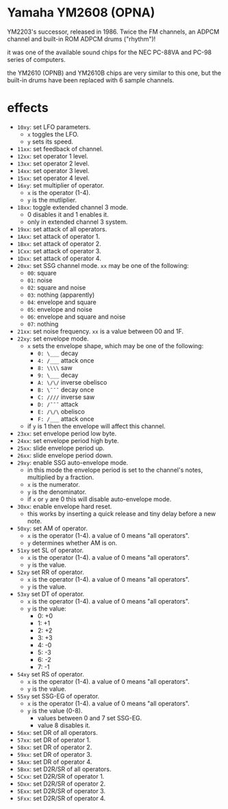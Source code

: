 # Yamaha YM2608 (OPNA)

YM2203's successor, released in 1986. Twice the FM channels, an ADPCM channel and built-in ROM ADPCM drums ("rhythm")!

it was one of the available sound chips for the NEC PC-88VA and PC-98 series of computers.

the YM2610 (OPNB) and YM2610B chips are very similar to this one, but the built-in drums have been replaced with 6 sample channels.

# effects

- `10xy`: set LFO parameters.
  - `x` toggles the LFO.
  - `y` sets its speed.
- `11xx`: set feedback of channel.
- `12xx`: set operator 1 level.
- `13xx`: set operator 2 level.
- `14xx`: set operator 3 level.
- `15xx`: set operator 4 level.
- `16xy`: set multiplier of operator.
  - `x` is the operator (1-4).
  - `y` is the mutliplier.
- `18xx`: toggle extended channel 3 mode.
  - 0 disables it and 1 enables it.
  - only in extended channel 3 system.
- `19xx`: set attack of all operators.
- `1Axx`: set attack of operator 1.
- `1Bxx`: set attack of operator 2.
- `1Cxx`: set attack of operator 3.
- `1Dxx`: set attack of operator 4.
- `20xx`: set SSG channel mode. `xx` may be one of the following:
  - `00`: square
  - `01`: noise
  - `02`: square and noise
  - `03`: nothing (apparently)
  - `04`: envelope and square
  - `05`: envelope and noise
  - `06`: envelope and square and noise
  - `07`: nothing
- `21xx`: set noise frequency. `xx` is a value between 00 and 1F.
- `22xy`: set envelope mode.
  - `x` sets the envelope shape, which may be one of the following:
    - `0: \___` decay
    - `4: /___` attack once
    - `8: \\\\` saw
    - `9: \___` decay
    - `A: \/\/` inverse obelisco
    - `B: \¯¯¯` decay once
    - `C: ////` inverse saw
    - `D: /¯¯¯` attack
    - `E: /\/\` obelisco
    - `F: /___` attack once
  - if `y` is 1 then the envelope will affect this channel.
- `23xx`: set envelope period low byte.
- `24xx`: set envelope period high byte.
- `25xx`: slide envelope period up.
- `26xx`: slide envelope period down.
- `29xy`: enable SSG auto-envelope mode.
  - in this mode the envelope period is set to the channel's notes, multiplied by a fraction.
  - `x` is the numerator.
  - `y` is the denominator.
  - if `x` or `y` are 0 this will disable auto-envelope mode.
- `30xx`: enable envelope hard reset.
  - this works by inserting a quick release and tiny delay before a new note.
- `50xy`: set AM of operator.
  - `x` is the operator (1-4). a value of 0 means "all operators".
  - `y` determines whether AM is on.
- `51xy` set SL of operator.
  - `x` is the operator (1-4). a value of 0 means "all operators".
  - `y` is the value.
- `52xy` set RR of operator.
  - `x` is the operator (1-4). a value of 0 means "all operators".
  - `y` is the value.
- `53xy` set DT of operator.
  - `x` is the operator (1-4). a value of 0 means "all operators".
  - `y` is the value:
    - 0: +0
    - 1: +1
    - 2: +2
    - 3: +3
    - 4: -0
    - 5: -3
    - 6: -2
    - 7: -1
- `54xy` set RS of operator.
  - `x` is the operator (1-4). a value of 0 means "all operators".
  - `y` is the value.
- `55xy` set SSG-EG of operator.
  - `x` is the operator (1-4). a value of 0 means "all operators".
  - `y` is the value (0-8).
    - values between 0 and 7 set SSG-EG.
    - value 8 disables it.
- `56xx`: set DR of all operators.
- `57xx`: set DR of operator 1.
- `58xx`: set DR of operator 2.
- `59xx`: set DR of operator 3.
- `5Axx`: set DR of operator 4.
- `5Bxx`: set D2R/SR of all operators.
- `5Cxx`: set D2R/SR of operator 1.
- `5Dxx`: set D2R/SR of operator 2.
- `5Exx`: set D2R/SR of operator 3.
- `5Fxx`: set D2R/SR of operator 4.
